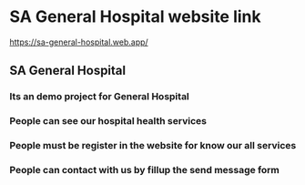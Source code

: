 # SA General Hospital website link

https://sa-general-hospital.web.app/

## SA General Hospital

### Its an demo project for General Hospital

### People can see our hospital health services

### People must be register in the website for know our all services 

### People can contact with us by fillup the send message form


